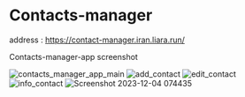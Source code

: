 # Contacts-manager
address : https://contact-manager.iran.liara.run/

Contacts-manager-app screenshot

![contacts_manager_app_main](https://github.com/MohammadGhorbani-dev/Contacts-manager/assets/136791923/def7c0d6-9a4f-434e-ad30-6f8b063ab15f)
![add_contact](https://github.com/MohammadGhorbani-dev/Contacts-manager/assets/136791923/3c4e0d36-1c59-4626-960d-84dcfe81afd2)
![edit_contact](https://github.com/MohammadGhorbani-dev/Contacts-manager/assets/136791923/1aae7411-ee36-45db-8806-63e82a6b5e4f)
![info_contact](https://github.com/MohammadGhorbani-dev/Contacts-manager/assets/136791923/40a7ab9c-08dc-45a2-af15-e60f19dd71aa)
![Screenshot 2023-12-04 074435](https://github.com/MohammadGhorbani-dev/Contacts-manager/assets/136791923/12b0982e-f49f-4e89-8a56-f0f0ddcdcda1)
